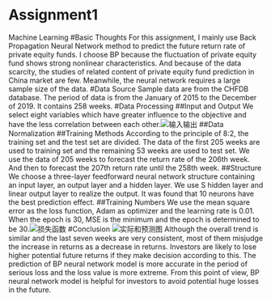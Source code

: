 # Assignment1
Machine Learning
#Basic Thoughts
For this assignment, I mainly use Back Propagation Neural Network method to predict the future return rate of private equity funds. I choose BP because the fluctuation of private equity fund shows strong nonlinear characteristics. And because of the data scarcity, the studies of related content of private equity fund prediction in China market are few. Meanwhile, the neural network requires a large sample size of the data.
#Data Source
Sample data are from the CHFDB database. The period of data is from the January of 2015 to the December of 2019. It contains 258 weeks.
#Data Processing
##Input and Output
We select eight variables which have greater influence to the objective and have the less correlation between each other.![输入输出](https://user-images.githubusercontent.com/80868998/111778196-43bdb700-88ef-11eb-83d7-ee6748fccbee.png)
##Data Normalization
##Training Methods
According to the principle of 8:2, the training set and the test set are divided. The data of the first 205 weeks are used to training set and the remaining 53 weeks are used to test set. We use the data of 205 weeks to forecast the return rate of the 206th week. And then to forecast the 207th return rate until the 258th week.
##Structure
We choose a three-layer feedforward neural network structure containing an input layer, an output layer and a hidden layer. We use S hidden layer and linear output layer to realize the output. It was found that 10 neurons have the best prediction effect.
##Training Numbers
We use the mean square error as the loss function, Adam as optimizer and the learning rate is 0.01. When the epoch is 30, MSE is the minimum and the epoch is determined to be 30.![损失函数](https://user-images.githubusercontent.com/80868998/111780263-1de5e180-88f2-11eb-8ba5-4b3110357461.png)
#Conclusion
![实际和预测图](https://user-images.githubusercontent.com/80868998/111780549-81700f00-88f2-11eb-9a3e-415aaf10a22c.png)
Although the overall trend is similar and the last seven weeks are very consistent, most of them misjudge the increase in returns as a decrease in returns. Investors are likely to lose higher potential future returns if they make decision according to this.
The prediction of BP neural network model is more accurate in the period of serious loss and the loss value is more extreme. From this point of view, BP neural network model is helpful for investors to avoid potential huge losses in the future.
